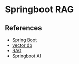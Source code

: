 # Springboot RAG


## References

- [Spring Boot](https://spring.io/projects/spring-boot)
- [vector db](https://docs.spring.io/spring-ai/reference/api/vectordbs.html)
- [RAG](https://docs.spring.io/spring-ai/reference/api/retrieval-augmented-generation.html)
- [Springboot AI](https://docs.spring.io/spring-ai/reference/getting-started.html)
